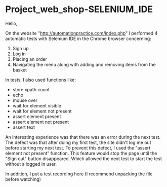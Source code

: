 # Project_web_shop-SELENIUM_IDE

Hello,

On the website "http://automationpractice.com/index.php" I performed 4 automatic tests with Selenium IDE in the Chrome browser concerning:
1) Sign up
2) Log in
3) Placing an order
4) Navigating the menu along with adding and removing items from the basket

In tests, I also used functions like:
- store xpath count
- echo
- mouse over
- wait for element visible
- wait for element not present
- assert element present
- assert element not present
- assert text

An interesting experience was that there was an error during the next test. The defect was that after doing my first test, the site didn't log me out before starting my next test.
To prevent this defect, I used the "assert element not present" function. This feature would stop the page until the "Sign out" button disappeared. Which allowed the next test to start the test without a logged in user.

In addition, I put a test recording here (I recommend unpacking the file before watching)
